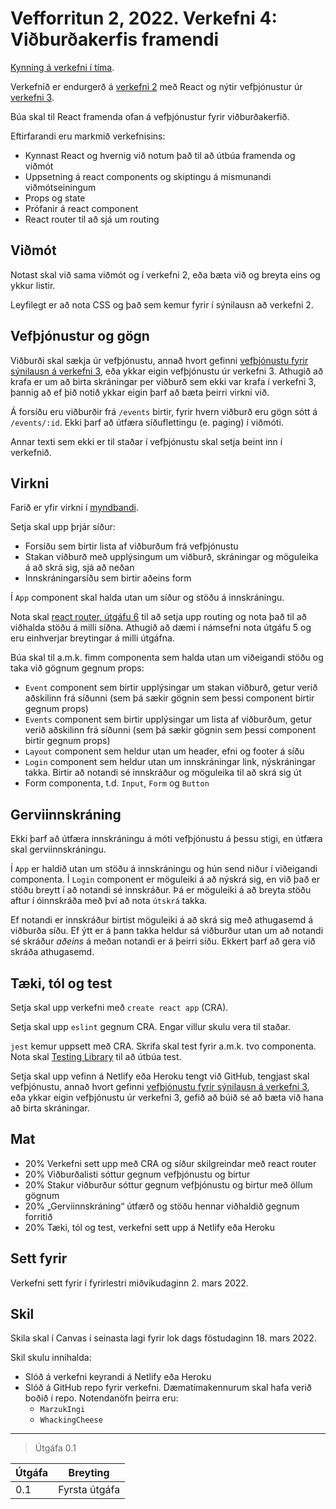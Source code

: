 # Vefforritun 2, 2022. Verkefni 4: Viðburðakerfis framendi

[Kynning á verkefni í tíma](https://youtu.be/Sc0vW-5zylM).

Verkefnið er endurgerð á [verkefni 2](https://github.com/vefforritun/vef2-2022-v2/) með React og nýtir vefþjónustur úr [verkefni 3](https://github.com/vefforritun/vef2-2022-v3/).

Búa skal til React framenda ofan á vefþjónustur fyrir viðburðakerfið.

Eftirfarandi eru markmið verkefnisins:

* Kynnast React og hvernig við notum það til að útbúa framenda og viðmót
* Uppsetning á react components og skiptingu á mismunandi viðmótseiningum
* Props og state
* Prófanir á react component
* React router til að sjá um routing

## Viðmót

Notast skal við sama viðmót og í verkefni 2, eða bæta við og breyta eins og ykkur listir.

Leyfilegt er að nota CSS og það sem kemur fyrir í sýnilausn að verkefni 2.

## Vefþjónustur og gögn

Viðburði skal sækja úr vefþjónustu, annað hvort gefinni [vefþjónustu fyrir sýnilausn á verkefni 3](https://vef2-20222-v3-synilausn.herokuapp.com/), eða ykkar eigin vefþjónustu úr verkefni 3. Athugið að krafa er um að birta skráningar per viðburð sem ekki var krafa í verkefni 3, þannig að ef þið notið ykkar eigin þarf að bæta þeirri virkni við.

Á forsíðu eru viðburðir frá `/events` birtir, fyrir hvern viðburð eru gögn sótt á `/events/:id`. Ekki þarf að útfæra síðuflettingu (e. paging) í viðmóti.

Annar texti sem ekki er til staðar í vefþjónustu skal setja beint inn í verkefnið.

## Virkni

Farið er yfir virkni í [myndbandi](v4.mp4).

Setja skal upp þrjár síður:

* Forsíðu sem birtir lista af viðburðum frá vefþjónustu
* Stakan viðburð með upplýsingum um viðburð, skráningar og möguleika á að skrá sig, sjá að neðan
* Innskráningarsíðu sem birtir aðeins form

Í `App` component skal halda utan um síður og stöðu á innskráningu.

Nota skal [react router, útgáfu 6](https://reactrouter.com/docs/en/v6) til að setja upp routing og nota það til að viðhalda stöðu á milli síðna. Athugið að dæmi í námsefni nota útgáfu 5 og eru einhverjar breytingar á milli útgáfna.

Búa skal til a.m.k. fimm componenta sem halda utan um viðeigandi stöðu og taka við gögnum gegnum props:

* `Event` component sem birtir upplýsingar um stakan viðburð, getur verið aðskilinn frá síðunni (sem þá sækir gögnin sem þessi component birtir gegnum props)
* `Events` component sem birtir upplýsingar um lista af viðburðum, getur verið aðskilinn frá síðunni (sem þá sækir gögnin sem þessi component birtir gegnum props)
* `Layout` component sem heldur utan um header, efni og footer á síðu
* `Login` component sem heldur utan um innskráningar link, nýskráningar takka. Birtir að notandi sé innskráður og möguleika til að skrá sig út
* Form componenta, t.d. `Input`, `Form` og `Button`

## Gerviinnskráning

Ekki þarf að útfæra innskráningu á móti vefþjónustu á þessu stigi, en útfæra skal gerviinnskráningu.

Í `App` er haldið utan um stöðu á innskráningu og hún send niður í viðeigandi componenta. Í `Login` component er möguleiki á að nýskrá sig, en við það er stöðu breytt í að notandi sé innskráður. Þá er möguleiki á að breyta stöðu aftur í óinnskráða með því að nota `útskrá` takka.

Ef notandi er innskráður birtist möguleiki á að skrá sig með athugasemd á viðburða síðu. Ef ýtt er á þann takka heldur sá viðburður utan um að notandi sé skráður *aðeins* á meðan notandi er á þeirri síðu. Ekkert þarf að gera við skráða athugasemd.

## Tæki, tól og test

Setja skal upp verkefni með `create react app` (CRA).

Setja skal upp `eslint` gegnum CRA. Engar villur skulu vera til staðar.

`jest` kemur uppsett með CRA. Skrifa skal test fyrir a.m.k. tvo componenta. Nota skal [Testing Library](https://testing-library.com/docs/) til að útbúa test.

Setja skal upp vefinn á Netlify eða Heroku tengt við GitHub, tengjast skal vefþjónustu, annað hvort gefinni [vefþjónustu fyrir sýnilausn á verkefni 3](https://vef2-20222-v3-synilausn.herokuapp.com/), eða ykkar eigin vefþjónustu úr verkefni 3, gefið að búið sé að bæta við hana að birta skráningar.

## Mat

* 20% Verkefni sett upp með CRA og síður skilgreindar með react router
* 20% Viðburðalisti sóttur gegnum vefþjónustu og birtur
* 20% Stakur viðburður sóttur gegnum vefþjónustu og birtur með öllum gögnum
* 20% „Gerviinnskráning“ útfærð og stöðu hennar viðhaldið gegnum forritið
* 20% Tæki, tól og test, verkefni sett upp á Netlify eða Heroku

## Sett fyrir

Verkefni sett fyrir í fyrirlestri miðvikudaginn 2. mars 2022.

## Skil

Skila skal í Canvas í seinasta lagi fyrir lok dags föstudaginn 18. mars 2022.

Skil skulu innihalda:

* Slóð á verkefni keyrandi á Netlify eða Heroku
* Slóð á GitHub repo fyrir verkefni. Dæmatímakennurum skal hafa verið boðið í repo. Notendanöfn þeirra eru:
  * `MarzukIngi`
  * `WhackingCheese`

---

> Útgáfa 0.1

| Útgáfa | Breyting                                     |
|--------|----------------------------------------------|
| 0.1    | Fyrsta útgáfa                                |
